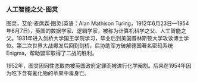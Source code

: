 ### 人工智能之父-图灵

图灵，艾伦·麦席森·图灵(英语：Alan Mathison Turing，1912年6月23日—1954年6月7日)，英国的数据学家、逻辑学家，被称为计算机科学之父、人工智能之父。1931年进入剑桥大学国王学院学习，毕业后到美国普林斯顿大学攻读博士学位。第二次世界大战爆发后回到剑桥，后协助军方破解德国著名密码系统Enigma，帮助盟军取得了二战的胜利。

1952年，图灵因同性恋取向被英国政府定罪而被进行化学阉割。后来在1954年因为吃下含有氰化物的苹果中毒身亡。